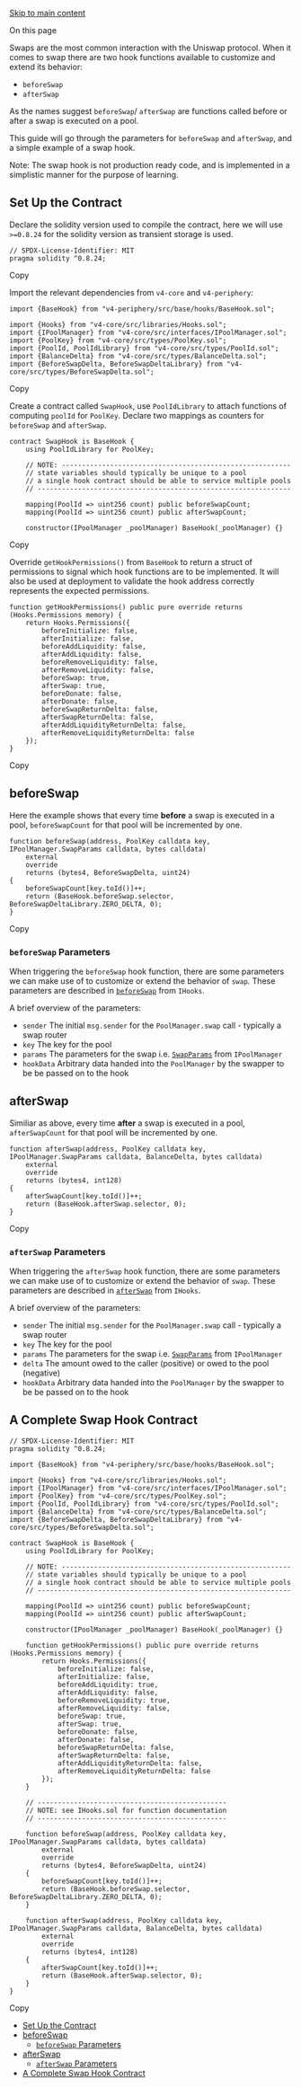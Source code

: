 [Skip to main content](https://docs.uniswap.org/contracts/v4/quickstart/hooks/swap#)

On this page

Swaps are the most common interaction with the Uniswap protocol. When it comes to swap there are two hook functions available to customize and extend its behavior:

- `beforeSwap`
- `afterSwap`

As the names suggest `beforeSwap`/ `afterSwap` are functions called before or after a swap is executed on a pool.

This guide will go through the parameters for `beforeSwap` and `afterSwap`, and a simple example of a swap hook.

Note: The swap hook is not production ready code, and is implemented in a simplistic manner for the purpose of learning.

## Set Up the Contract [​](https://docs.uniswap.org/contracts/v4/quickstart/hooks/swap\#set-up-the-contract "Direct link to heading")

Declare the solidity version used to compile the contract, here we will use `>=0.8.24` for the solidity version as transient storage is used.

```codeBlockLines_mRuA
// SPDX-License-Identifier: MIT
pragma solidity ^0.8.24;

```

Copy

Import the relevant dependencies from `v4-core` and `v4-periphery`:

```codeBlockLines_mRuA
import {BaseHook} from "v4-periphery/src/base/hooks/BaseHook.sol";

import {Hooks} from "v4-core/src/libraries/Hooks.sol";
import {IPoolManager} from "v4-core/src/interfaces/IPoolManager.sol";
import {PoolKey} from "v4-core/src/types/PoolKey.sol";
import {PoolId, PoolIdLibrary} from "v4-core/src/types/PoolId.sol";
import {BalanceDelta} from "v4-core/src/types/BalanceDelta.sol";
import {BeforeSwapDelta, BeforeSwapDeltaLibrary} from "v4-core/src/types/BeforeSwapDelta.sol";

```

Copy

Create a contract called `SwapHook`, use `PoolIdLibrary` to attach functions of computing `poolId` for `PoolKey`. Declare two mappings as counters for `beforeSwap` and `afterSwap`.

```codeBlockLines_mRuA
contract SwapHook is BaseHook {
    using PoolIdLibrary for PoolKey;

    // NOTE: ---------------------------------------------------------
    // state variables should typically be unique to a pool
    // a single hook contract should be able to service multiple pools
    // ---------------------------------------------------------------

    mapping(PoolId => uint256 count) public beforeSwapCount;
    mapping(PoolId => uint256 count) public afterSwapCount;

    constructor(IPoolManager _poolManager) BaseHook(_poolManager) {}

```

Copy

Override `getHookPermissions()` from `BaseHook` to return a struct of permissions to signal which hook functions are to be implemented.
It will also be used at deployment to validate the hook address correctly represents the expected permissions.

```codeBlockLines_mRuA
function getHookPermissions() public pure override returns (Hooks.Permissions memory) {
    return Hooks.Permissions({
        beforeInitialize: false,
        afterInitialize: false,
        beforeAddLiquidity: false,
        afterAddLiquidity: false,
        beforeRemoveLiquidity: false,
        afterRemoveLiquidity: false,
        beforeSwap: true,
        afterSwap: true,
        beforeDonate: false,
        afterDonate: false,
        beforeSwapReturnDelta: false,
        afterSwapReturnDelta: false,
        afterAddLiquidityReturnDelta: false,
        afterRemoveLiquidityReturnDelta: false
    });
}

```

Copy

## beforeSwap [​](https://docs.uniswap.org/contracts/v4/quickstart/hooks/swap\#beforeswap "Direct link to heading")

Here the example shows that every time **before** a swap is executed in a pool, `beforeSwapCount` for that pool will be incremented by one.

```codeBlockLines_mRuA
function beforeSwap(address, PoolKey calldata key, IPoolManager.SwapParams calldata, bytes calldata)
    external
    override
    returns (bytes4, BeforeSwapDelta, uint24)
{
    beforeSwapCount[key.toId()]++;
    return (BaseHook.beforeSwap.selector, BeforeSwapDeltaLibrary.ZERO_DELTA, 0);
}

```

Copy

### `beforeSwap` Parameters [​](https://docs.uniswap.org/contracts/v4/quickstart/hooks/swap\#beforeswap-parameters "Direct link to heading")

When triggering the `beforeSwap` hook function, there are some parameters we can make use of to customize or extend the behavior of `swap`. These parameters are described in [`beforeSwap`](https://docs.uniswap.org/contracts/v4/reference/core/interfaces/IHooks#beforeswap) from `IHooks`.

A brief overview of the parameters:

- `sender` The initial `msg.sender` for the `PoolManager.swap` call - typically a swap router
- `key` The key for the pool
- `params` The parameters for the swap i.e. [`SwapParams`](https://docs.uniswap.org/contracts/v4/reference/core/interfaces/IPoolManager#swapparams) from `IPoolManager`
- `hookData` Arbitrary data handed into the `PoolManager` by the swapper to be be passed on to the hook

## afterSwap [​](https://docs.uniswap.org/contracts/v4/quickstart/hooks/swap\#afterswap "Direct link to heading")

Similiar as above, every time **after** a swap is executed in a pool, `afterSwapCount` for that pool will be incremented by one.

```codeBlockLines_mRuA
function afterSwap(address, PoolKey calldata key, IPoolManager.SwapParams calldata, BalanceDelta, bytes calldata)
    external
    override
    returns (bytes4, int128)
{
    afterSwapCount[key.toId()]++;
    return (BaseHook.afterSwap.selector, 0);
}

```

Copy

### `afterSwap` Parameters [​](https://docs.uniswap.org/contracts/v4/quickstart/hooks/swap\#afterswap-parameters "Direct link to heading")

When triggering the `afterSwap` hook function, there are some parameters we can make use of to customize or extend the behavior of `swap`. These parameters are described in [`afterSwap`](https://docs.uniswap.org/contracts/v4/reference/core/interfaces/IPoolManager#swapparams) from `IHooks`.

A brief overview of the parameters:

- `sender` The initial `msg.sender` for the `PoolManager.swap` call - typically a swap router
- `key` The key for the pool
- `params` The parameters for the swap i.e. [`SwapParams`](https://docs.uniswap.org/contracts/v4/reference/core/interfaces/IPoolManager#swapparams) from `IPoolManager`
- `delta` The amount owed to the caller (positive) or owed to the pool (negative)
- `hookData` Arbitrary data handed into the `PoolManager` by the swapper to be be passed on to the hook


## A Complete Swap Hook Contract [​](https://docs.uniswap.org/contracts/v4/quickstart/hooks/swap\#a-complete-swap-hook-contract "Direct link to heading")

```codeBlockLines_mRuA
// SPDX-License-Identifier: MIT
pragma solidity ^0.8.24;

import {BaseHook} from "v4-periphery/src/base/hooks/BaseHook.sol";

import {Hooks} from "v4-core/src/libraries/Hooks.sol";
import {IPoolManager} from "v4-core/src/interfaces/IPoolManager.sol";
import {PoolKey} from "v4-core/src/types/PoolKey.sol";
import {PoolId, PoolIdLibrary} from "v4-core/src/types/PoolId.sol";
import {BalanceDelta} from "v4-core/src/types/BalanceDelta.sol";
import {BeforeSwapDelta, BeforeSwapDeltaLibrary} from "v4-core/src/types/BeforeSwapDelta.sol";

contract SwapHook is BaseHook {
    using PoolIdLibrary for PoolKey;

    // NOTE: ---------------------------------------------------------
    // state variables should typically be unique to a pool
    // a single hook contract should be able to service multiple pools
    // ---------------------------------------------------------------

    mapping(PoolId => uint256 count) public beforeSwapCount;
    mapping(PoolId => uint256 count) public afterSwapCount;

    constructor(IPoolManager _poolManager) BaseHook(_poolManager) {}

    function getHookPermissions() public pure override returns (Hooks.Permissions memory) {
        return Hooks.Permissions({
            beforeInitialize: false,
            afterInitialize: false,
            beforeAddLiquidity: true,
            afterAddLiquidity: false,
            beforeRemoveLiquidity: true,
            afterRemoveLiquidity: false,
            beforeSwap: true,
            afterSwap: true,
            beforeDonate: false,
            afterDonate: false,
            beforeSwapReturnDelta: false,
            afterSwapReturnDelta: false,
            afterAddLiquidityReturnDelta: false,
            afterRemoveLiquidityReturnDelta: false
        });
    }

    // -----------------------------------------------
    // NOTE: see IHooks.sol for function documentation
    // -----------------------------------------------

    function beforeSwap(address, PoolKey calldata key, IPoolManager.SwapParams calldata, bytes calldata)
        external
        override
        returns (bytes4, BeforeSwapDelta, uint24)
    {
        beforeSwapCount[key.toId()]++;
        return (BaseHook.beforeSwap.selector, BeforeSwapDeltaLibrary.ZERO_DELTA, 0);
    }

    function afterSwap(address, PoolKey calldata key, IPoolManager.SwapParams calldata, BalanceDelta, bytes calldata)
        external
        override
        returns (bytes4, int128)
    {
        afterSwapCount[key.toId()]++;
        return (BaseHook.afterSwap.selector, 0);
    }
}

```

Copy

- [Set Up the Contract](https://docs.uniswap.org/contracts/v4/quickstart/hooks/swap#set-up-the-contract)
- [beforeSwap](https://docs.uniswap.org/contracts/v4/quickstart/hooks/swap#beforeswap)
  - [`beforeSwap` Parameters](https://docs.uniswap.org/contracts/v4/quickstart/hooks/swap#beforeswap-parameters)
- [afterSwap](https://docs.uniswap.org/contracts/v4/quickstart/hooks/swap#afterswap)
  - [`afterSwap` Parameters](https://docs.uniswap.org/contracts/v4/quickstart/hooks/swap#afterswap-parameters)
- [A Complete Swap Hook Contract](https://docs.uniswap.org/contracts/v4/quickstart/hooks/swap#a-complete-swap-hook-contract)